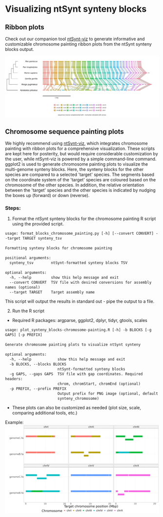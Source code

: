 # Visualizing ntSynt synteny blocks

## Ribbon plots
Check out our companion tool [ntSynt-viz](https://github.com/bcgsc/ntsynt-viz) to generate informative and customizable chromosome painting ribbon plots from the ntSynt synteny blocks output.

![Example_ribbon_plot](https://github.com/bcgsc/ntSynt-viz/blob/main/tests/great-apes_ribbon-plots.example1.png)

## Chromosome sequence painting plots
We highly recommend using [ntSynt-viz](https://github.com/bcgsc/ntsynt-viz), which integrates chromosome painting with ribbon plots for a comprehensive visualization. These scripts are kept here for posterity, but would require considerable customization by the user, while ntSynt-viz is powered by a simple command-line command.
ggplot2 is used to generate chromosome painting plots to visualize the multi-genome synteny blocks. Here, the synteny blocks for the other species are compared to a selected 'target' species. The segments based on the coordinate system of the 'target' species are coloured based on the chromosome of the other species. In addition, the relative orientation between the 'target' species and the other species is indicated by nudging the boxes up (forward) or down (reverse).

### Steps:
1. Format the ntSynt synteny blocks for the chromosome painting R script using the provided script.
```
usage: format_blocks_chromosome_painting.py [-h] [--convert CONVERT] --target TARGET synteny_tsv

Formatting synteny blocks for chromosome painting

positional arguments:
  synteny_tsv        ntSynt-formatted synteny blocks TSV

optional arguments:
  -h, --help         show this help message and exit
  --convert CONVERT  TSV file with desired conversions for assembly names (optional)
  --target TARGET    Target assembly name
```

This script will output the results in standard out - pipe the output to a file.

2. Run the R script
* Required R packages: argparse, ggplot2, dplyr, tidyr, gtools, scales
```
usage: plot_synteny_blocks-chromosome-painting.R [-h] -b BLOCKS [-g GAPS] [-p PREFIX]

Generate chromosome painting plots to visualize ntSynt synteny

optional arguments:
  -h, --help            show this help message and exit
  -b BLOCKS, --blocks BLOCKS
                        ntSynt-formatted synteny blocks
  -g GAPS, --gaps GAPS  TSV file with gap coordinates. Required headers:
                        chrom, chromStart, chromEnd (optional)
  -p PREFIX, --prefix PREFIX
                        Output prefix for PNG image (optional, default
                        synteny_chromosome)
```
* These plots can also be customized as needed (plot size, scale, comparing additional tools, etc.)

Example:
![Example_gggenomes](https://github.com/bcgsc/ntSynt/blob/main/visualization_scripts/example_chromosome-painting.png)